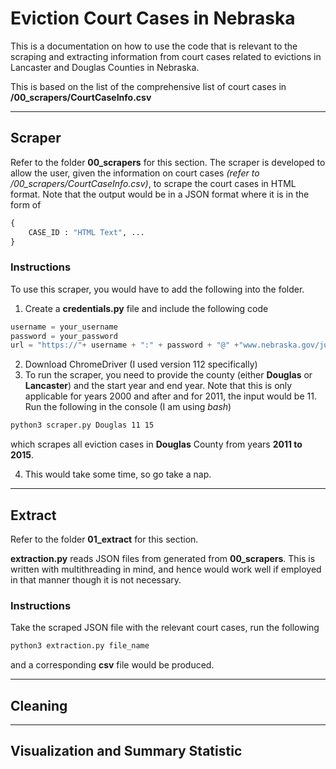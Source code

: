 # Eviction Court Cases in Nebraska

This is a documentation on how to use the code that is relevant to the scraping and extracting information from court cases related to evictions in Lancaster and Douglas Counties in Nebraska.

This is based on the list of the comprehensive list of court cases in **/00_scrapers/CourtCaseInfo.csv**

--------------

## Scraper

Refer to the folder **00_scrapers** for this section. The scraper is developed to allow the user, given the information on court cases *(refer to /00_scrapers/CourtCaseInfo.csv)*, to scrape the court cases in HTML format. Note that the output would be in a JSON format where it is in the form of 

```python
{
    CASE_ID : "HTML Text", ...
}
```

### Instructions

To use this scraper, you would have to add the following into the folder.

1. Create a **credentials.py** file and include the following code

```python
username = your_username
password = your_password
url = "https://"+ username + ":" + password + "@" +"www.nebraska.gov/justice/case.cgi"
```

2. Download ChromeDriver (I used version 112 specifically) 
3. To run the scraper, you need to provide the county (either **Douglas** or **Lancaster**) and the start year and end year. Note that this is only applicable for years 2000 and after and for 2011, the input would be 11. Run the following in the console (I am using *bash*)

```zsh
python3 scraper.py Douglas 11 15
```

which scrapes all eviction cases in **Douglas** County from years **2011 to 2015**.

4. This would take some time, so go take a nap.

-------------------

## Extract

Refer to the folder **01_extract** for this section.

**extraction.py** reads JSON files from generated from **00_scrapers**. This is written with multithreading in mind, and hence would work well if employed in that manner though it is not necessary.

### Instructions
Take the scraped JSON file with the relevant court cases, run the following  

```bash
python3 extraction.py file_name
```

and a corresponding **csv** file would be produced.

-------------------

## Cleaning

-------------------

## Visualization and Summary Statistic

